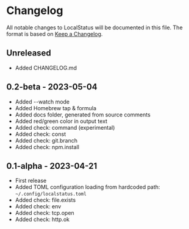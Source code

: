 # Changelog

All notable changes to LocalStatus will be documented in this file.
The format is based on [Keep a Changelog](https://keepachangelog.com/en/1.1.0).

## Unreleased

- Added CHANGELOG.md

## 0.2-beta - 2023-05-04

- Added --watch mode
- Added Homebrew tap & formula
- Added docs folder, generated from source comments
- Added red/green color in output text
- Added check: command (experimental)
- Added check: const
- Added check: git.branch
- Added check: npm.install

## 0.1-alpha - 2023-04-21

- First release
- Added TOML configuration loading from hardcoded path: `~/.config/localstatus.toml`
- Added check: file.exists
- Added check: env
- Added check: tcp.open
- Added check: http.ok
